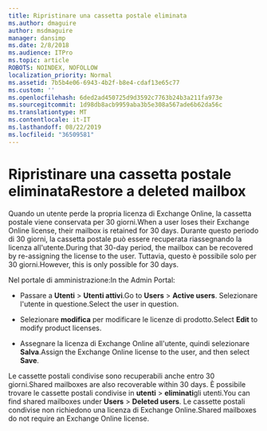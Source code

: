 ```yaml
---
title: Ripristinare una cassetta postale eliminata
ms.author: dmaguire
author: msdmaguire
manager: dansimp
ms.date: 2/8/2018
ms.audience: ITPro
ms.topic: article
ROBOTS: NOINDEX, NOFOLLOW
localization_priority: Normal
ms.assetid: 7b5b4e06-6943-4b2f-b8e4-cdaf13e65c77
ms.custom: ''
ms.openlocfilehash: 6ded2ad450725d9d3592c7763b24b3a211fa973e
ms.sourcegitcommit: 1d98db8acb9959aba3b5e308a567ade6b62da56c
ms.translationtype: MT
ms.contentlocale: it-IT
ms.lasthandoff: 08/22/2019
ms.locfileid: "36509581"
---
```

# <a name="restore-a-deleted-mailbox"></a><span data-ttu-id="fb325-102">Ripristinare una cassetta postale eliminata</span><span class="sxs-lookup"><span data-stu-id="fb325-102">Restore a deleted mailbox</span></span>

<span data-ttu-id="fb325-103">Quando un utente perde la propria licenza di Exchange Online, la cassetta postale viene conservata per 30 giorni.</span><span class="sxs-lookup"><span data-stu-id="fb325-103">When a user loses their Exchange Online license, their mailbox is retained for 30 days.</span></span> <span data-ttu-id="fb325-104">Durante questo periodo di 30 giorni, la cassetta postale può essere recuperata riassegnando la licenza all'utente.</span><span class="sxs-lookup"><span data-stu-id="fb325-104">During that 30-day period, the mailbox can be recovered by re-assigning the license to the user.</span></span> <span data-ttu-id="fb325-105">Tuttavia, questo è possibile solo per 30 giorni.</span><span class="sxs-lookup"><span data-stu-id="fb325-105">However, this is only possible for 30 days.</span></span>
  
<span data-ttu-id="fb325-106">Nel portale di amministrazione:</span><span class="sxs-lookup"><span data-stu-id="fb325-106">In the Admin Portal:</span></span>
  
- <span data-ttu-id="fb325-107">Passare a **Utenti** \> **Utenti attivi**.</span><span class="sxs-lookup"><span data-stu-id="fb325-107">Go to **Users** \> **Active users**.</span></span> <span data-ttu-id="fb325-108">Selezionare l'utente in questione.</span><span class="sxs-lookup"><span data-stu-id="fb325-108">Select the user in question.</span></span>

- <span data-ttu-id="fb325-109">Selezionare **modifica** per modificare le licenze di prodotto.</span><span class="sxs-lookup"><span data-stu-id="fb325-109">Select **Edit** to modify product licenses.</span></span>

- <span data-ttu-id="fb325-110">Assegnare la licenza di Exchange Online all'utente, quindi selezionare **Salva**.</span><span class="sxs-lookup"><span data-stu-id="fb325-110">Assign the Exchange Online license to the user, and then select **Save**.</span></span>

<span data-ttu-id="fb325-111">Le cassette postali condivise sono recuperabili anche entro 30 giorni.</span><span class="sxs-lookup"><span data-stu-id="fb325-111">Shared mailboxes are also recoverable within 30 days.</span></span> <span data-ttu-id="fb325-112">È possibile trovare le cassette postali condivise in **utenti** \> **eliminati**gli utenti.</span><span class="sxs-lookup"><span data-stu-id="fb325-112">You can find shared mailboxes under **Users** \> **Deleted users**.</span></span> <span data-ttu-id="fb325-113">Le cassette postali condivise non richiedono una licenza di Exchange Online.</span><span class="sxs-lookup"><span data-stu-id="fb325-113">Shared mailboxes do not require an Exchange Online license.</span></span>
  
